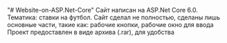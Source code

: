 "# Website-on-ASP.Net-Core" 
Сайт написан на ASP.Net Core 6.0.
Тематика: ставки на футбол.
Сайт сделал не полностью, сделаны лишь основные части, такие как: рабочие кнопки, рабочие окно для ввода
Проект предоставлен в виде архива (.rar), для удобства